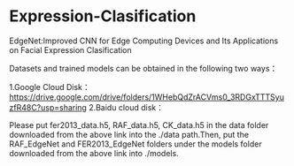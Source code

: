 # Expression-Clasification
EdgeNet:Improved CNN for Edge Computing  Devices and Its Applications on Facial Expression  Clasification

Datasets and trained models can be obtained in the following two ways：

1.Google Cloud Disk：https://drive.google.com/drive/folders/1WHebQdZrACVms0_3RDGxTTTSyuzfR48C?usp=sharing
2.Baidu cloud disk：

Please put fer2013_data.h5, RAF_data.h5, CK_data.h5 in the data folder downloaded from the above link into the ./data path.Then, put the RAF_EdgeNet and FER2013_EdgeNet folders under the models folder downloaded from the above link into ./models.
